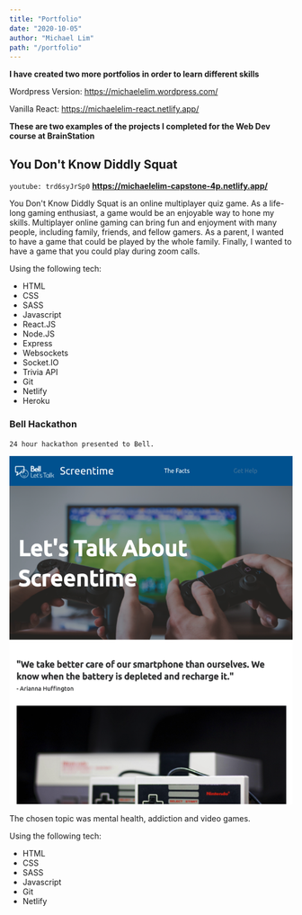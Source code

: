 ```yaml
---
title: "Portfolio"
date: "2020-10-05"
author: "Michael Lim"
path: "/portfolio"
---
```


**I have created two more portfolios in order to learn different skills**

Wordpress Version: https://michaelelim.wordpress.com/

Vanilla React: https://michaelelim-react.netlify.app/

**These are two examples of the projects I completed for the Web Dev course at BrainStation**

## You Don't Know Diddly Squat

`youtube: trd6syJrSp0`
**https://michaelelim-capstone-4p.netlify.app/**

You Don't Know Diddly Squat is an online multiplayer quiz game.
As a life-long gaming enthusiast, a game would be an enjoyable way to hone my skills. 
Multiplayer online gaming can bring fun and enjoyment with many people, including family, friends, and fellow gamers.
As a parent, I wanted to have a game that could be played by the whole family.
Finally, I wanted to have a game that you could play during zoom calls.

Using the following tech:
- HTML
- CSS
- SASS
- Javascript
- React.JS
- Node.JS
- Express
- Websockets
- Socket.IO
- Trivia API
- Git
- Netlify
- Heroku

### Bell Hackathon
`24 hour hackathon presented to Bell.`

![Bell Hackathon Screenshot](../images/bellhackathon.png)

The chosen topic was mental health, addiction and video games. 

Using the following tech:
  - HTML
  - CSS
  - SASS
  - Javascript
  - Git
  - Netlify

<!-- ```js
// Example code

const menuTrigger = document.querySelector('.menu-trigger')
const menu = document.querySelector('.menu')
const mobileQuery = getComputedStyle(document.body).getPropertyValue('--phoneWidth')
const isMobile = () => window.matchMedia(mobileQuery).matches
const isMobileMenu = () => {
  menuTrigger.classList.toggle('hidden', !isMobile())
  menu.classList.toggle('hidden', isMobile())
}

isMobileMenu()

menuTrigger.addEventListener('click', () => menu.classList.toggle('hidden'))

window.addEventListener('resize', isMobileMenu)
``` -->